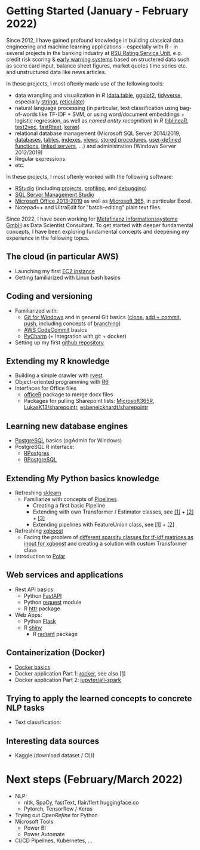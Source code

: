 # Getting Started (January - February 2022)

Since 2012, I have gained profound knowledge in building classical data engineering and machine learning applications - especially with _R_ - in several projects in the banking industry at [RSU Rating Service Unit](https://www.rsu-rating.de/), e.g. credit risk scoring & [early warning systems](https://www.rsu-rating.de/produkte/risk-guard/) based on structered data such as score card input, balance sheet figures, market quotes time series etc. and unstructured data like news articles.

In these projects, I most oftenly made use of the following tools:
- data wrangling and visualization in _R_ ([data.table](https://cran.r-project.org/web/packages/data.table/index.html), [ggplot2](https://cran.r-project.org/web/packages/ggplot2/index.html), [tidyverse](https://www.tidyverse.org/), especially [stringr](https://stringr.tidyverse.org/), [reticulate](https://cran.r-project.org/web/packages/reticulate/index.html))
- natural language processing (in particular, text classification using bag-of-words like TF-IDF + SVM, or using word/document embeddings + logistic regression, as well as _named entity recognition_) in _R_ ([liblineaR](https://cran.r-project.org/web/packages/LiblineaR/), [text2vec](https://cran.r-project.org/web/packages/text2vec/index.html), [fastRtext](https://cran.r-project.org/web/packages/fastrtext/index.html), [keras](https://cran.r-project.org/web/packages/keras/index.html))
- relational database management (Microsoft SQL Server 2014/2019, [databases](https://docs.microsoft.com/en-us/sql/relational-databases/databases/databases?view=sql-server-2017), [tables](https://docs.microsoft.com/en-us/sql/relational-databases/tables/tables?view=sql-server-2017), [indexes](https://docs.microsoft.com/en-us/sql/relational-databases/indexes/indexes?view=sql-server-2017), [views](https://docs.microsoft.com/en-us/sql/relational-databases/views/views?view=sql-server-2017), [stored procedures](https://docs.microsoft.com/en-us/sql/relational-databases/stored-procedures/stored-procedures-database-engine?view=sql-server-2017), [user-defined functions](https://docs.microsoft.com/en-us/sql/relational-databases/user-defined-functions/user-defined-functions?view=sql-server-2017), [linked servers](https://docs.microsoft.com/en-us/sql/relational-databases/linked-servers/linked-servers-database-engine?view=sql-server-2017), ...) and administration (Windows Server 2012/2019)
- Regular expressions
- etc.

In these projects, I most oftenly worked with the following software:
- [RStudio](https://www.rstudio.com/) (including [projects](https://support.rstudio.com/hc/en-us/articles/200526207-Using-RStudio-Projects), [profiling](https://support.rstudio.com/hc/en-us/articles/218221837-Profiling-R-code-with-the-RStudio-IDE), and [debugging](https://support.rstudio.com/hc/en-us/articles/205612627-Debugging-with-the-RStudio-IDE))
- [SQL Server Management Studio](https://docs.microsoft.com/de-de/sql/ssms/sql-server-management-studio-ssms?view=sql-server-ver15)
- [Microsoft Office 2013-2019](https://support.microsoft.com/en-us/office/download-and-install-or-reinstall-office-2019-office-2016-or-office-2013-7c695b06-6d1a-4917-809c-98ce43f86479) as well as [Microsoft 365](https://www.microsoft.com/de-de/microsoft-365), in particular Excel.
- Notepad++ and UltraEdit for "batch-editing" plain text files.

Since 2022, I have been working for [Metafinanz Informationssysteme GmbH](https://metafinanz.de/) as Data Scientist Consultant. To get started with deeper fundamental concepts, I have been exploring fundamental concepts and deepening my experience in the following topcs.

## The cloud (in particular AWS)
- Launching my first [EC2 instance](https://aws.amazon.com/ec2/getting-started/?nc1=h_ls)
- Getting familiarized with Linux bash basics

## Coding and versioning
- Familiarized with:
  - [Git for Windows](https://gitforwindows.org/) and in general Git basics ([clone](https://www.atlassian.com/de/git/tutorials/setting-up-a-repository), [add + commit](https://www.atlassian.com/de/git/tutorials/saving-changes), [push](https://www.atlassian.com/de/git/tutorials/syncing/git-push), including concepts of [branching](https://www.atlassian.com/de/git/tutorials/using-branches))
  - [AWS CodeCommit](https://aws.amazon.com/de/codecommit/) basics
  - [PyCharm](https://www.jetbrains.com/pycharm/) (+ Integration with git + docker) 
- Setting up my first [github repository](https://github.com/marton-eifert/marton-eifert)

## Extending my R knowledge
- Building a simple crawler with [rvest](https://rvest.tidyverse.org/)
- Object-oriented programming with [R6](https://adv-r.hadley.nz/r6.html)
- Interfaces for Office files
  - [officeR](https://cran.r-project.org/web/packages/officer/index.html) package to merge docx files
  - Packages for pulling Sharepoint lists: [Microsoft365R](https://mran.microsoft.com/web/packages/Microsoft365R/index.html), [LukasK13/sharepointr](https://github.com/LukasK13/sharepointr), [esbeneickhardt/sharepointr](https://github.com/esbeneickhardt/sharepointr)

## Learning new database engines
- [PostgreSQL](https://www.postgresql.org/) basics (pgAdmin for Windows)
- PostgreSQL R interface:
  - [RPostgres](https://cran.r-project.org/web/packages/RPostgres/index.html)
  - [RPostgreSQL](https://cran.r-project.org/web/packages/RPostgreSQL/index.html)

## Extending My Python basics knowledge
- Refreshing [sklearn](https://scikit-learn.org)
  - Familiarize with concepts of [Pipelines](https://scikit-learn.org/stable/modules/compose.html#pipeline) 
    - Creating a first basic Pipeline
    - Extending with own Transformer / Estimator classes, see [[1]](https://towardsdatascience.com/custom-transformers-and-ml-data-pipelines-with-python-20ea2a7adb65) + [[2]](https://medium.com/analytics-vidhya/scikit-learn-pipelines-with-custom-transformer-a-step-by-step-guide-9b9b886fd2cc) + [[3]](https://www.section.io/engineering-education/custom-transformer/)
    - Extending pipelines with FeatureUnion class, see [[1]](http://zacstewart.com/2014/08/05/pipelines-of-featureunions-of-pipelines.html) + [[2]](https://scikit-learn.org/stable/modules/generated/sklearn.pipeline.FeatureUnion.html)
- Refreshing [xgboost](https://machinelearningmastery.com/gentle-introduction-xgboost-applied-machine-learning/)
  - Facing the problem of [different sparsity classes for tf-idf matrices as input for xgboost](https://openscoring.io/blog/2021/02/27/sklearn_tf_tfidf_xgboost_pipeline/) and creating a solution with custom Transformer class 
- Introduction to [Polar](https://pola-rs.github.io/polars/py-polars/html/reference/dataframe.html)

## Web services and applications
- Rest API basics:
  - Python [FastAPI](https://fastapi.tiangolo.com/)
  - Python [request](https://www.w3schools.com/python/module_requests.asp) module
  - R [httr](https://cran.r-project.org/web/packages/httr/index.html) package
- Web Apps:
  - Python [Flask](https://flask.palletsprojects.com/en/2.0.x/)
  - R [shiny](https://shiny.rstudio.com/)
    - R [radiant](https://radiant-rstats.github.io/radiant/) package

## Containerization (Docker)
- [Docker basics](https://docs.docker.com/get-started/#download-and-install-docker)
- Docker application Part 1: [rocker](https://www.rocker-project.org/), see also [[1]](https://colinfay.me/docker-r-reproducibility/)
- Docker application Part 2: [jupyter/all-spark](https://github.com/jupyter/docker-stacks)

## Trying to apply the learned concepts to concrete NLP tasks
- Text classification: 

## Interesting data sources
- Kaggle (download dataset / CLI)

# Next steps (February/March 2022)
- NLP:
  - nltk, SpaCy, fastText, flair/flert huggingface.co 
  - Pytorch, Tensorflow / Keras
- Trying out _OpenRefine_ for Python
- Microsoft Tools:
  - Power BI
  - Power Automate
- CI/CD Pipelines, Kubernetes, ...



